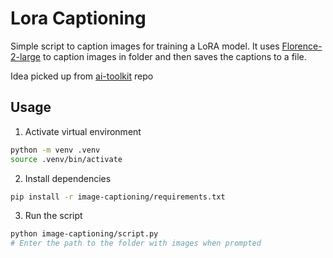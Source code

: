 # Lora Captioning

Simple script to caption images for training a LoRA model. It uses [Florence-2-large](https://huggingface.co/microsoft/Florence-2-large) to caption images in folder and then saves the captions to a file.

Idea picked up from [ai-toolkit](https://github.com/ostris/ai-toolkit) repo

## Usage

1. Activate virtual environment

```bash
python -m venv .venv
source .venv/bin/activate
```

2. Install dependencies

```bash
pip install -r image-captioning/requirements.txt
```

3. Run the script

```bash
python image-captioning/script.py
# Enter the path to the folder with images when prompted
```
